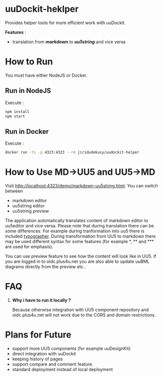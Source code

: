 # uuDockit-heklper
Provides helper tools for more efficient work with uuDockit. 

**Features** :
- translation from ***markdown*** to ***uu5string*** and vice versa

# How to Run
You must have either NodeJS or Docker.

## Run in NodeJS
Execute :
```sh
npm install
npm start 
```

## Run in Docker
Execute :

```sh
docker run -ti -p 4323:4323 --rm jiridudekusy/uudockit-helper
```

# How to Use MD->UU5 and UU5->MD

Visit <http://localhost:4323/demo/markdown-uu5string.html>. You can switch between 
- markdown editor
- uu5string editor
- uu5string preview

The application automatically translates content of markdown editor to uu5editor and vice versa. Please note that during translation there can be some differences. For example during tranformation into uu5 there is included [typographer](https://github.com/jonschlinkert/remarkable#typographer). During transformation from UU5 to markdown there may be used different syntax for some features (for example *, ** and *** are used for emphasis).

You can use preview feature to see how the content will look like in UU5. If you are logged in to oidc.plus4u.net you are also able to update uuBML diagrams directly from the preview etc.. 

# FAQ

1. **Why i have to run it locally ?** 
   
   Because otherwise integration with UU5 component repository and oidc.plus4u.net will not work due to the CORS and domain restrictions. 



# Plans for Future

- support more UU5 components (for example uuDesignKit)
- direct integration with uuDockit
- keeping history of pages
- support compare and comment feature.
- standard deployment instead of local deployment
